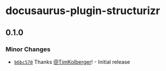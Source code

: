 # docusaurus-plugin-structurizr

## 0.1.0

### Minor Changes

- [`b6bc570`](https://github.com/TimKolberger/docusaurus-plugin-structurizr/commit/b6bc5707350ecec973db14c3e2c402fa19228b2f) Thanks [@TimKolberger](https://github.com/TimKolberger)! - Initial release
